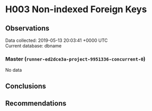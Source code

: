 # H003 Non-indexed Foreign Keys #

## Observations ##
Data collected: 2019-05-13 20:03:41 +0000 UTC  
Current database: dbname  

### Master (`runner-ed2dce3a-project-9951336-concurrent-0`) ###


No data


## Conclusions ##


## Recommendations ##

